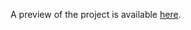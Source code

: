 A preview of the project is available [here](https://htmlpreview.github.io/?https://github.com/chloe4E/lab-html-exercise/blob/master/index.html).
